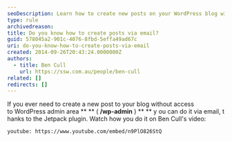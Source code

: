 ```yaml
---
seoDescription: Learn how to create new posts on your WordPress blog without access to the admin area using the Jetpack plugin and Ben Cull's video.
type: rule
archivedreason:
title: Do you know how to create posts via email?
guid: 578045a2-901c-4076-8fbd-5effa49ad67c
uri: do-you-know-how-to-create-posts-via-email
created: 2014-09-26T20:43:24.0000000Z
authors:
  - title: Ben Cull
    url: https://ssw.com.au/people/ben-cull
related: []
redirects: []
---
```


If you ever need to create a new post to your blog without access to WordPress admin area \*\* ** ( **/wp-admin** ) ** \*\* y ou can do it via email, t hanks to the Jetpack plugin. Watch how you do it on Ben Cull's video:

<!--endintro-->

`youtube: https://www.youtube.com/embed/n9PlO826StQ`
